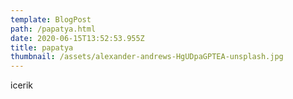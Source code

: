 ```yaml
---
template: BlogPost
path: /papatya.html
date: 2020-06-15T13:52:53.955Z
title: papatya
thumbnail: /assets/alexander-andrews-HgUDpaGPTEA-unsplash.jpg
---
```

icerik
